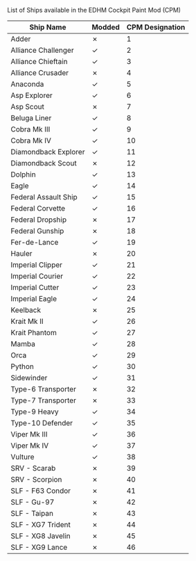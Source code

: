 List of Ships available in the EDHM Cockpit Paint Mod (CPM)


| Ship Name            | Modded | CPM Designation |
| -------------------- | ------ | --------------- |
| Adder                | ✗      | 1               |
| Alliance Challenger  | ✓      | 2               |
| Alliance Chieftain   | ✓      | 3               |
| Alliance Crusader    | ✗      | 4               |
| Anaconda             | ✓      | 5               |
| Asp Explorer         | ✓      | 6               |
| Asp Scout            | ✗      | 7               |
| Beluga Liner         | ✓      | 8               |
| Cobra Mk III         | ✓      | 9               |
| Cobra Mk IV          | ✓      | 10              |
| Diamondback Explorer | ✓      | 11              |
| Diamondback Scout    | ✗      | 12              |
| Dolphin              | ✓      | 13              |
| Eagle                | ✓      | 14              |
| Federal Assault Ship | ✓      | 15              |
| Federal Corvette     | ✓      | 16              |
| Federal Dropship     | ✗      | 17              |
| Federal Gunship      | ✗      | 18              |
| Fer-de-Lance         | ✓      | 19              |
| Hauler               | ✗      | 20              |
| Imperial Clipper     | ✓      | 21              |
| Imperial Courier     | ✓      | 22              |
| Imperial Cutter      | ✓      | 23              |
| Imperial Eagle       | ✓      | 24              |
| Keelback             | ✗      | 25              |
| Krait Mk II          | ✓      | 26              |
| Krait Phantom        | ✓      | 27              |
| Mamba                | ✓      | 28              |
| Orca                 | ✓      | 29              |
| Python               | ✓      | 30              |
| Sidewinder           | ✓      | 31              |
| Type-6 Transporter   | ✗      | 32              |
| Type-7 Transporter   | ✗      | 33              |
| Type-9 Heavy         | ✓      | 34              |
| Type-10 Defender     | ✓      | 35              |
| Viper Mk III         | ✓      | 36              |
| Viper Mk IV          | ✓      | 37              |
| Vulture              | ✓      | 38              |
| SRV - Scarab         | ✗      | 39              |
| SRV - Scorpion       | ✗      | 40              |
| SLF - F63 Condor     | ✗      | 41              |
| SLF - Gu-97          | ✗      | 42              |
| SLF - Taipan         | ✗      | 43              |
| SLF - XG7 Trident    | ✗      | 44              |
| SLF - XG8 Javelin    | ✗      | 45              |
| SLF - XG9 Lance      | ✗      | 46              |

